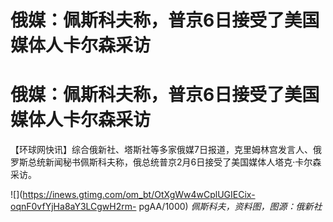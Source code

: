 # 俄媒：佩斯科夫称，普京6日接受了美国媒体人卡尔森采访

# 俄媒：佩斯科夫称，普京6日接受了美国媒体人卡尔森采访

【环球网快讯】综合俄新社、塔斯社等多家俄媒7日报道，克里姆林宫发言人、俄罗斯总统新闻秘书佩斯科夫称，俄总统普京2月6日接受了美国媒体人塔克·卡尔森采访。

![](https://inews.gtimg.com/om_bt/OtXgWw4wCplUGIECix-oqnF0vfYjHa8aY3LCgwH2rm-
pgAA/1000) _佩斯科夫，资料图，图源：俄新社_

